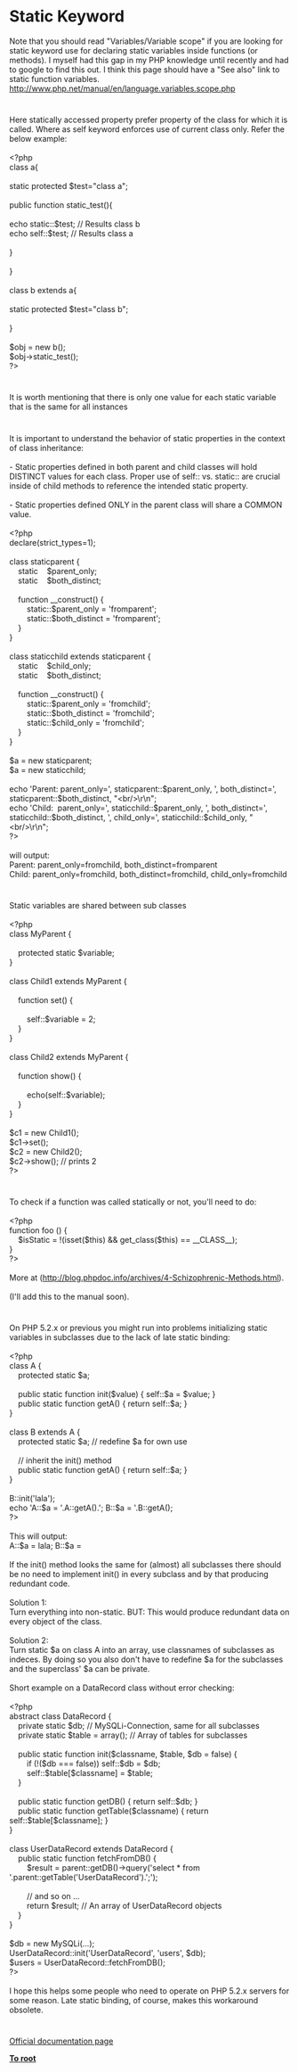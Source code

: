 # Static Keyword




<div class="phpcode"><span class="html">
Note that you should read &quot;Variables/Variable scope&quot; if you are looking for static keyword use for declaring static variables inside functions (or methods). I myself had this gap in my PHP knowledge until recently and had to google to find this out. I think this page should have a &quot;See also&quot; link to static function variables.<br><a href="http://www.php.net/manual/en/language.variables.scope.php" rel="nofollow" target="_blank">http://www.php.net/manual/en/language.variables.scope.php</a></span>
</div>
  

#


<div class="phpcode"><span class="html">
Here statically accessed property prefer property of the class for which it is called. Where as self keyword enforces use of current class only. Refer the below example:<br><br><span class="default">&lt;?php<br></span><span class="keyword">class </span><span class="default">a</span><span class="keyword">{<br><br>static protected </span><span class="default">$test</span><span class="keyword">=</span><span class="string">&quot;class a&quot;</span><span class="keyword">;<br><br>public function </span><span class="default">static_test</span><span class="keyword">(){<br><br>echo static::</span><span class="default">$test</span><span class="keyword">; </span><span class="comment">// Results class b<br></span><span class="keyword">echo </span><span class="default">self</span><span class="keyword">::</span><span class="default">$test</span><span class="keyword">; </span><span class="comment">// Results class a<br><br></span><span class="keyword">}<br><br>}<br><br>class </span><span class="default">b </span><span class="keyword">extends </span><span class="default">a</span><span class="keyword">{<br><br>static protected </span><span class="default">$test</span><span class="keyword">=</span><span class="string">&quot;class b&quot;</span><span class="keyword">;<br><br>}<br><br></span><span class="default">$obj </span><span class="keyword">= new </span><span class="default">b</span><span class="keyword">();<br></span><span class="default">$obj</span><span class="keyword">-&gt;</span><span class="default">static_test</span><span class="keyword">();<br></span><span class="default">?&gt;</span>
</span>
</div>
  

#


<div class="phpcode"><span class="html">
It is worth mentioning that there is only one value for each static variable that is the same for all instances</span>
</div>
  

#


<div class="phpcode"><span class="html">
It is important to understand the behavior of static properties in the context of class inheritance:<br><br>- Static properties defined in both parent and child classes will hold DISTINCT values for each class. Proper use of self:: vs. static:: are crucial inside of child methods to reference the intended static property.<br><br>- Static properties defined ONLY in the parent class will share a COMMON value.<br><br><span class="default">&lt;?php<br></span><span class="keyword">declare(</span><span class="default">strict_types</span><span class="keyword">=</span><span class="default">1</span><span class="keyword">);<br><br>class </span><span class="default">staticparent </span><span class="keyword">{<br>&#xA0; &#xA0; static&#xA0; &#xA0; </span><span class="default">$parent_only</span><span class="keyword">;<br>&#xA0; &#xA0; static&#xA0; &#xA0; </span><span class="default">$both_distinct</span><span class="keyword">;<br>&#xA0; &#xA0; <br>&#xA0; &#xA0; function </span><span class="default">__construct</span><span class="keyword">() {<br>&#xA0; &#xA0; &#xA0; &#xA0; static::</span><span class="default">$parent_only </span><span class="keyword">= </span><span class="string">&apos;fromparent&apos;</span><span class="keyword">;<br>&#xA0; &#xA0; &#xA0; &#xA0; static::</span><span class="default">$both_distinct </span><span class="keyword">= </span><span class="string">&apos;fromparent&apos;</span><span class="keyword">;<br>&#xA0; &#xA0; }<br>}<br><br>class </span><span class="default">staticchild </span><span class="keyword">extends </span><span class="default">staticparent </span><span class="keyword">{<br>&#xA0; &#xA0; static&#xA0; &#xA0; </span><span class="default">$child_only</span><span class="keyword">;<br>&#xA0; &#xA0; static&#xA0; &#xA0; </span><span class="default">$both_distinct</span><span class="keyword">;<br>&#xA0; &#xA0; <br>&#xA0; &#xA0; function </span><span class="default">__construct</span><span class="keyword">() {<br>&#xA0; &#xA0; &#xA0; &#xA0; static::</span><span class="default">$parent_only </span><span class="keyword">= </span><span class="string">&apos;fromchild&apos;</span><span class="keyword">;<br>&#xA0; &#xA0; &#xA0; &#xA0; static::</span><span class="default">$both_distinct </span><span class="keyword">= </span><span class="string">&apos;fromchild&apos;</span><span class="keyword">;<br>&#xA0; &#xA0; &#xA0; &#xA0; static::</span><span class="default">$child_only </span><span class="keyword">= </span><span class="string">&apos;fromchild&apos;</span><span class="keyword">;<br>&#xA0; &#xA0; }<br>}<br><br></span><span class="default">$a </span><span class="keyword">= new </span><span class="default">staticparent</span><span class="keyword">;<br></span><span class="default">$a </span><span class="keyword">= new </span><span class="default">staticchild</span><span class="keyword">;<br><br>echo </span><span class="string">&apos;Parent: parent_only=&apos;</span><span class="keyword">, </span><span class="default">staticparent</span><span class="keyword">::</span><span class="default">$parent_only</span><span class="keyword">, </span><span class="string">&apos;, both_distinct=&apos;</span><span class="keyword">, </span><span class="default">staticparent</span><span class="keyword">::</span><span class="default">$both_distinct</span><span class="keyword">, </span><span class="string">&quot;&lt;br/&gt;\r\n&quot;</span><span class="keyword">;<br>echo </span><span class="string">&apos;Child:&#xA0; parent_only=&apos;</span><span class="keyword">, </span><span class="default">staticchild</span><span class="keyword">::</span><span class="default">$parent_only</span><span class="keyword">, </span><span class="string">&apos;, both_distinct=&apos;</span><span class="keyword">, </span><span class="default">staticchild</span><span class="keyword">::</span><span class="default">$both_distinct</span><span class="keyword">, </span><span class="string">&apos;, child_only=&apos;</span><span class="keyword">, </span><span class="default">staticchild</span><span class="keyword">::</span><span class="default">$child_only</span><span class="keyword">, </span><span class="string">&quot;&lt;br/&gt;\r\n&quot;</span><span class="keyword">;<br></span><span class="default">?&gt;<br></span><br>will output:<br>Parent: parent_only=fromchild, both_distinct=fromparent<br>Child: parent_only=fromchild, both_distinct=fromchild, child_only=fromchild</span>
</div>
  

#


<div class="phpcode"><span class="html">
Static variables are shared between sub classes<br><br><span class="default">&lt;?php<br></span><span class="keyword">class </span><span class="default">MyParent </span><span class="keyword">{<br>&#xA0; &#xA0; <br>&#xA0; &#xA0; protected static </span><span class="default">$variable</span><span class="keyword">;<br>}<br><br>class </span><span class="default">Child1 </span><span class="keyword">extends </span><span class="default">MyParent </span><span class="keyword">{<br>&#xA0; &#xA0; <br>&#xA0; &#xA0; function </span><span class="default">set</span><span class="keyword">() {<br>&#xA0; &#xA0; &#xA0; &#xA0; <br>&#xA0; &#xA0; &#xA0; &#xA0; </span><span class="default">self</span><span class="keyword">::</span><span class="default">$variable </span><span class="keyword">= </span><span class="default">2</span><span class="keyword">;<br>&#xA0; &#xA0; }<br>}<br><br>class </span><span class="default">Child2 </span><span class="keyword">extends </span><span class="default">MyParent </span><span class="keyword">{<br>&#xA0; &#xA0; <br>&#xA0; &#xA0; function </span><span class="default">show</span><span class="keyword">() {<br>&#xA0; &#xA0; &#xA0; &#xA0; <br>&#xA0; &#xA0; &#xA0; &#xA0; echo(</span><span class="default">self</span><span class="keyword">::</span><span class="default">$variable</span><span class="keyword">);<br>&#xA0; &#xA0; }<br>}<br><br></span><span class="default">$c1 </span><span class="keyword">= new </span><span class="default">Child1</span><span class="keyword">();<br></span><span class="default">$c1</span><span class="keyword">-&gt;</span><span class="default">set</span><span class="keyword">();<br></span><span class="default">$c2 </span><span class="keyword">= new </span><span class="default">Child2</span><span class="keyword">();<br></span><span class="default">$c2</span><span class="keyword">-&gt;</span><span class="default">show</span><span class="keyword">(); </span><span class="comment">// prints 2<br></span><span class="default">?&gt;</span>
</span>
</div>
  

#


<div class="phpcode"><span class="html">
To check if a function was called statically or not, you&apos;ll need to do:<br><br><span class="default">&lt;?php<br></span><span class="keyword">function </span><span class="default">foo </span><span class="keyword">() {<br>&#xA0; &#xA0; </span><span class="default">$isStatic </span><span class="keyword">= !(isset(</span><span class="default">$this</span><span class="keyword">) &amp;&amp; </span><span class="default">get_class</span><span class="keyword">(</span><span class="default">$this</span><span class="keyword">) == </span><span class="default">__CLASS__</span><span class="keyword">);<br>}<br></span><span class="default">?&gt;<br></span><br>More at (<a href="http://blog.phpdoc.info/archives/4-Schizophrenic-Methods.html" rel="nofollow" target="_blank">http://blog.phpdoc.info/archives/4-Schizophrenic-Methods.html</a>). <br><br>(I&apos;ll add this to the manual soon).</span>
</div>
  

#


<div class="phpcode"><span class="html">
On PHP 5.2.x or previous you might run into problems initializing static variables in subclasses due to the lack of late static binding:<br><br><span class="default">&lt;?php<br></span><span class="keyword">class </span><span class="default">A </span><span class="keyword">{<br>&#xA0; &#xA0; protected static </span><span class="default">$a</span><span class="keyword">;<br>&#xA0; &#xA0; <br>&#xA0; &#xA0; public static function </span><span class="default">init</span><span class="keyword">(</span><span class="default">$value</span><span class="keyword">) { </span><span class="default">self</span><span class="keyword">::</span><span class="default">$a </span><span class="keyword">= </span><span class="default">$value</span><span class="keyword">; }<br>&#xA0; &#xA0; public static function </span><span class="default">getA</span><span class="keyword">() { return </span><span class="default">self</span><span class="keyword">::</span><span class="default">$a</span><span class="keyword">; }<br>}<br><br>class </span><span class="default">B </span><span class="keyword">extends </span><span class="default">A </span><span class="keyword">{<br>&#xA0; &#xA0; protected static </span><span class="default">$a</span><span class="keyword">; </span><span class="comment">// redefine $a for own use<br>&#xA0; &#xA0; <br>&#xA0; &#xA0; // inherit the init() method<br>&#xA0; &#xA0; </span><span class="keyword">public static function </span><span class="default">getA</span><span class="keyword">() { return </span><span class="default">self</span><span class="keyword">::</span><span class="default">$a</span><span class="keyword">; }<br>}<br><br></span><span class="default">B</span><span class="keyword">::</span><span class="default">init</span><span class="keyword">(</span><span class="string">&apos;lala&apos;</span><span class="keyword">);<br>echo </span><span class="string">&apos;A::$a = &apos;</span><span class="keyword">.</span><span class="default">A</span><span class="keyword">::</span><span class="default">getA</span><span class="keyword">().</span><span class="string">&apos;; B::$a = &apos;</span><span class="keyword">.</span><span class="default">B</span><span class="keyword">::</span><span class="default">getA</span><span class="keyword">();<br></span><span class="default">?&gt;<br></span><br>This will output:<br>A::$a = lala; B::$a = <br><br>If the init() method looks the same for (almost) all subclasses there should be no need to implement init() in every subclass and by that producing redundant code.<br><br>Solution 1:<br>Turn everything into non-static. BUT: This would produce redundant data on every object of the class.<br><br>Solution 2:<br>Turn static $a on class A into an array, use classnames of subclasses as indeces. By doing so you also don&apos;t have to redefine $a for the subclasses and the superclass&apos; $a can be private.<br><br>Short example on a DataRecord class without error checking:<br><br><span class="default">&lt;?php<br></span><span class="keyword">abstract class </span><span class="default">DataRecord </span><span class="keyword">{<br>&#xA0; &#xA0; private static </span><span class="default">$db</span><span class="keyword">; </span><span class="comment">// MySQLi-Connection, same for all subclasses<br>&#xA0; &#xA0; </span><span class="keyword">private static </span><span class="default">$table </span><span class="keyword">= array(); </span><span class="comment">// Array of tables for subclasses<br>&#xA0; &#xA0; <br>&#xA0; &#xA0; </span><span class="keyword">public static function </span><span class="default">init</span><span class="keyword">(</span><span class="default">$classname</span><span class="keyword">, </span><span class="default">$table</span><span class="keyword">, </span><span class="default">$db </span><span class="keyword">= </span><span class="default">false</span><span class="keyword">) {<br>&#xA0; &#xA0; &#xA0; &#xA0; if (!(</span><span class="default">$db </span><span class="keyword">=== </span><span class="default">false</span><span class="keyword">)) </span><span class="default">self</span><span class="keyword">::</span><span class="default">$db </span><span class="keyword">= </span><span class="default">$db</span><span class="keyword">;<br>&#xA0; &#xA0; &#xA0; &#xA0; </span><span class="default">self</span><span class="keyword">::</span><span class="default">$table</span><span class="keyword">[</span><span class="default">$classname</span><span class="keyword">] = </span><span class="default">$table</span><span class="keyword">;<br>&#xA0; &#xA0; }<br>&#xA0; &#xA0; <br>&#xA0; &#xA0; public static function </span><span class="default">getDB</span><span class="keyword">() { return </span><span class="default">self</span><span class="keyword">::</span><span class="default">$db</span><span class="keyword">; }<br>&#xA0; &#xA0; public static function </span><span class="default">getTable</span><span class="keyword">(</span><span class="default">$classname</span><span class="keyword">) { return </span><span class="default">self</span><span class="keyword">::</span><span class="default">$table</span><span class="keyword">[</span><span class="default">$classname</span><span class="keyword">]; }<br>}<br><br>class </span><span class="default">UserDataRecord </span><span class="keyword">extends </span><span class="default">DataRecord </span><span class="keyword">{<br>&#xA0; &#xA0; public static function </span><span class="default">fetchFromDB</span><span class="keyword">() {<br>&#xA0; &#xA0; &#xA0; &#xA0; </span><span class="default">$result </span><span class="keyword">= </span><span class="default">parent</span><span class="keyword">::</span><span class="default">getDB</span><span class="keyword">()-&gt;</span><span class="default">query</span><span class="keyword">(</span><span class="string">&apos;select * from &apos;</span><span class="keyword">.</span><span class="default">parent</span><span class="keyword">::</span><span class="default">getTable</span><span class="keyword">(</span><span class="string">&apos;UserDataRecord&apos;</span><span class="keyword">).</span><span class="string">&apos;;&apos;</span><span class="keyword">);<br>&#xA0; &#xA0; &#xA0; &#xA0; <br>&#xA0; &#xA0; &#xA0; &#xA0; </span><span class="comment">// and so on ...<br>&#xA0; &#xA0; &#xA0; &#xA0; </span><span class="keyword">return </span><span class="default">$result</span><span class="keyword">; </span><span class="comment">// An array of UserDataRecord objects<br>&#xA0; &#xA0; </span><span class="keyword">}<br>}<br><br></span><span class="default">$db </span><span class="keyword">= new </span><span class="default">MySQLi</span><span class="keyword">(...);<br></span><span class="default">UserDataRecord</span><span class="keyword">::</span><span class="default">init</span><span class="keyword">(</span><span class="string">&apos;UserDataRecord&apos;</span><span class="keyword">, </span><span class="string">&apos;users&apos;</span><span class="keyword">, </span><span class="default">$db</span><span class="keyword">);<br></span><span class="default">$users </span><span class="keyword">= </span><span class="default">UserDataRecord</span><span class="keyword">::</span><span class="default">fetchFromDB</span><span class="keyword">();<br></span><span class="default">?&gt;<br></span><br>I hope this helps some people who need to operate on PHP 5.2.x servers for some reason. Late static binding, of course, makes this workaround obsolete.</span>
</div>
  

#

[Official documentation page](https://www.php.net/manual/en/language.oop5.static.php)

**[To root](/README.md)**